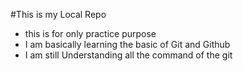 #This is my Local Repo

- this is for only practice purpose
- I am basically learning the basic of Git and Github
- I am still Understanding all the command of the git